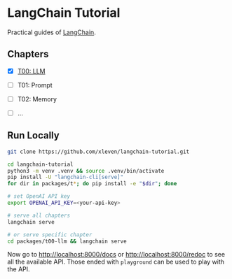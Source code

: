 # LangChain Tutorial

Practical guides of [LangChain](https://github.com/langchain-ai/langchain).

## Chapters

- [x] [T00: LLM](./packages/t00-llm/README.md)
- [ ] T01: Prompt
- [ ] T02: Memory
- [ ] ...



## Run Locally

```bash
git clone https://github.com/xleven/langchain-tutorial.git

cd langchain-tutorial
python3 -m venv .venv && source .venv/bin/activate
pip install -U "langchain-cli[serve]"
for dir in packages/t*; do pip install -e "$dir"; done

# set OpenAI API key
export OPENAI_API_KEY=<your-api-key>

# serve all chapters
langchain serve

# or serve specific chapter
cd packages/t00-llm && langchain serve
```

Now go to [http://localhost:8000/docs](http://localhost:8000/docs) or [http://localhost:8000/redoc](http://localhost:8000/redoc) to see all the available API. Those ended with `playground` can be used to play with the API.

